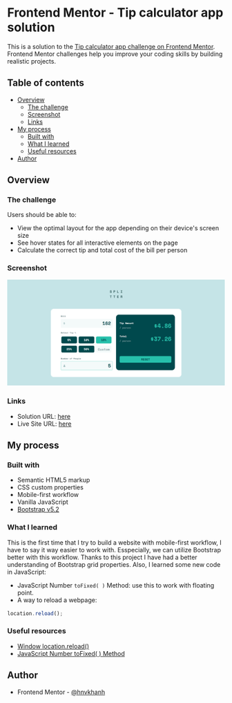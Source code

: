 # Frontend Mentor - Tip calculator app solution

This is a solution to the [Tip calculator app challenge on Frontend Mentor](https://www.frontendmentor.io/challenges/tip-calculator-app-ugJNGbJUX). Frontend Mentor challenges help you improve your coding skills by building realistic projects.

## Table of contents

- [Overview](#overview)
  - [The challenge](#the-challenge)
  - [Screenshot](#screenshot)
  - [Links](#links)
- [My process](#my-process)
  - [Built with](#built-with)
  - [What I learned](#what-i-learned)
  - [Useful resources](#useful-resources)
- [Author](#author)


## Overview

### The challenge

Users should be able to:

- View the optimal layout for the app depending on their device's screen size
- See hover states for all interactive elements on the page
- Calculate the correct tip and total cost of the bill per person

### Screenshot

![](./screenshot.png)


### Links

- Solution URL: [here](https://www.frontendmentor.io/solutions/tip-calculator-app-with-bootstrap-scss-lfV_3Gyc6y)
- Live Site URL: [here](https://hnvkhanh.github.io/tip-calculator-app-main/)

## My process

### Built with

- Semantic HTML5 markup
- CSS custom properties
- Mobile-first workflow
- Vanilla JavaScript
- [Bootstrap v5.2](https://getbootstrap.com/docs/5.2/getting-started/introduction/)



### What I learned

This is the first time that I try to build a website with mobile-first workflow, I have to say it way easier to work with. Esspecially, we can utilize Bootstrap better with this workflow.
Thanks to this project I have had a better understanding of Bootstrap grid properties.
Also, I learned some new code in JavaScript:

- JavaScript Number `toFixed( )` Method: use this to work with floating point.
- A way to reload a webpage:

```js
location.reload();
```

### Useful resources

- [Window location.reload()](https://www.w3schools.com/jsref/met_loc_reload.asp)
- [JavaScript Number toFixed( ) Method](https://www.geeksforgeeks.org/javascript-tofixed-function/)


## Author

- Frontend Mentor - [@hnvkhanh](https://www.frontendmentor.io/profile/hnvkhanh)



